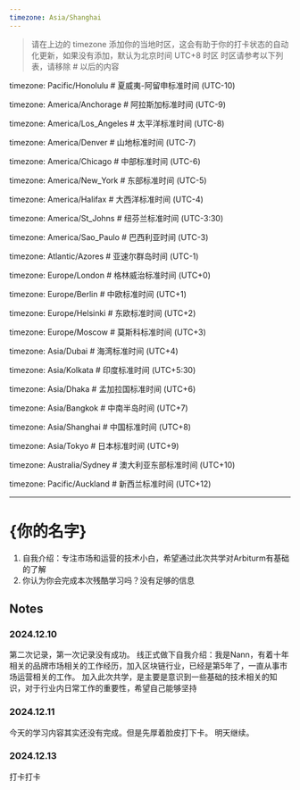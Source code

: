 ```yaml
---
timezone: Asia/Shanghai
---
```


> 请在上边的 timezone 添加你的当地时区，这会有助于你的打卡状态的自动化更新，如果没有添加，默认为北京时间 UTC+8 时区
> 时区请参考以下列表，请移除 # 以后的内容

timezone: Pacific/Honolulu # 夏威夷-阿留申标准时间 (UTC-10)

timezone: America/Anchorage # 阿拉斯加标准时间 (UTC-9)

timezone: America/Los_Angeles # 太平洋标准时间 (UTC-8)

timezone: America/Denver # 山地标准时间 (UTC-7)

timezone: America/Chicago # 中部标准时间 (UTC-6)

timezone: America/New_York # 东部标准时间 (UTC-5)

timezone: America/Halifax # 大西洋标准时间 (UTC-4)

timezone: America/St_Johns # 纽芬兰标准时间 (UTC-3:30)

timezone: America/Sao_Paulo # 巴西利亚时间 (UTC-3)

timezone: Atlantic/Azores # 亚速尔群岛时间 (UTC-1)

timezone: Europe/London # 格林威治标准时间 (UTC+0)

timezone: Europe/Berlin # 中欧标准时间 (UTC+1)

timezone: Europe/Helsinki # 东欧标准时间 (UTC+2)

timezone: Europe/Moscow # 莫斯科标准时间 (UTC+3)

timezone: Asia/Dubai # 海湾标准时间 (UTC+4)

timezone: Asia/Kolkata # 印度标准时间 (UTC+5:30)

timezone: Asia/Dhaka # 孟加拉国标准时间 (UTC+6)

timezone: Asia/Bangkok # 中南半岛时间 (UTC+7)

timezone: Asia/Shanghai # 中国标准时间 (UTC+8)

timezone: Asia/Tokyo # 日本标准时间 (UTC+9)

timezone: Australia/Sydney # 澳大利亚东部标准时间 (UTC+10)

timezone: Pacific/Auckland # 新西兰标准时间 (UTC+12)

---

# {你的名字}

1. 自我介绍：专注市场和运营的技术小白，希望通过此次共学对Arbiturm有基础的了解
2. 你认为你会完成本次残酷学习吗？没有足够的信息

## Notes

<!-- Content_START -->

### 2024.12.10

第二次记录，第一次记录没有成功。
线正式做下自我介绍：我是Nann，有着十年相关的品牌市场相关的工作经历，加入区块链行业，已经是第5年了，一直从事市场运营相关的工作。
加入此次共学，是主要是意识到一些基础的技术相关的知识，对于行业内日常工作的重要性，希望自己能够坚持

### 2024.12.11

今天的学习内容其实还没有完成。但是先厚着脸皮打下卡。
明天继续。

### 2024.12.13
打卡打卡

<!-- Content_END -->
